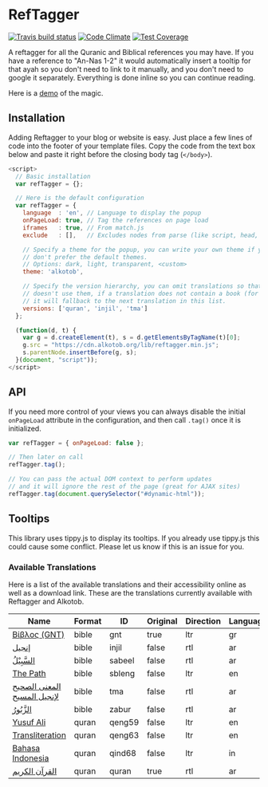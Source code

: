 # RefTagger

[![Travis build status](http://img.shields.io/travis/alkotob/reftagger.svg?style=flat)](https://travis-ci.org/alkotob/reftagger)
[![Code Climate](https://codeclimate.com/github/alkotob/reftagger/badges/gpa.svg)](https://codeclimate.com/github/alkotob/reftagger)
[![Test Coverage](https://codeclimate.com/github/alkotob/reftagger/badges/coverage.svg)](https://codeclimate.com/github/alkotob/reftagger)

A reftagger for all the Quranic and Biblical references you may have.  If you have
a reference to "An-Nas 1-2" it would automatically insert a tooltip for that ayah
so you don't need to link to it manually, and you don't need to google it separately.
Everything is done inline so you can continue reading.

Here is a [demo](https://alkotob.github.io/reftagger/) of the magic.

## Installation

Adding Reftagger to your blog or website is easy. Just place a few lines of code
into the footer of your template files. Copy the code from the text box below
and paste it right before the closing body tag (`</body>`).

```js
<script>
  // Basic installation
  var refTagger = {};

  // Here is the default configuration
  var refTagger = {
    language  : 'en', // Language to display the popup
    onPageLoad: true, // Tag the references on page load
    iframes   : true, // From match.js
    exclude   : [],   // Excludes nodes from parse (like script, head, etc)

    // Specify a theme for the popup, you can write your own theme if you
    // don't prefer the default themes.
    // Options: dark, light, transparent, <custom>
    theme: 'alkotob',

    // Specify the version hierarchy, you can omit translations so that it
    // doesn't use them, if a translation does not contain a book (for example)
    // it will fallback to the next translation in this list.
    versions: ['quran', 'injil', 'tma']
  };

  (function(d, t) {
    var g = d.createElement(t), s = d.getElementsByTagName(t)[0];
    g.src = "https://cdn.alkotob.org/lib/reftagger.min.js";
    s.parentNode.insertBefore(g, s);
  }(document, "script"));
</script>
```

## API

If you need more control of your views you can always disable the initial
`onPageLoad` attribute in the configuration, and then call `.tag()` once it is
initialized.

```js
var refTagger = { onPageLoad: false };

// Then later on call
refTagger.tag();

// You can pass the actual DOM context to perform updates
// and it will ignore the rest of the page (great for AJAX sites)
refTagger.tag(document.querySelector("#dynamic-html"));
```

## Tooltips

This library uses tippy.js to display its tooltips.  If you already use tippy.js
this could cause some conflict.  Please let us know if this is an issue for you.

### Available Translations

Here is a list of the available translations and their accessibility online as well as a download link. These are the translations currently available with Reftagger and Alkotob.

| Name                                                   | Format | ID     | Original | Direction | Language | File                                                                                   |
|--------------------------------------------------------|--------|--------|----------|-----------|----------|----------------------------------------------------------------------------------------|
| [Βίβλος (GNT)](https://alkotob.org/gnt)                | bible  | gnt    | true     | ltr       | gr       | [gnt.xml](https://github.com/alkotob/bible-translations/raw/master/data/gnt.xml)       |
| [إنجيل](https://alkotob.org/injil)                     | bible  | injil  | false    | rtl       | ar       | [injil.xml](https://github.com/alkotob/bible-translations/raw/master/data/injil.xml)   |
| [السَّبِيْلُ](https://alkotob.org/sabeel)                   | bible  | sabeel | false    | rtl       | ar       | [sabeel.xml](https://github.com/alkotob/bible-translations/raw/master/data/sabeel.xml) |
| [The Path](https://alkotob.org/sbleng)                 | bible  | sbleng | false    | ltr       | en       | [sbleng.xml](https://github.com/alkotob/bible-translations/raw/master/data/sbleng.xml) |
| [المعنى الصحيح لإنجيل المسيح](https://alkotob.org/tma) | bible  | tma    | false    | rtl       | ar       | [tma.xml](https://github.com/alkotob/bible-translations/raw/master/data/tma.xml)       |
| [الزَّبُورُ](https://alkotob.org/zabur)                    | bible  | zabur  | false    | rtl       | ar       | [zabur.xml](https://github.com/alkotob/bible-translations/raw/master/data/zabur.xml)   |
| [Yusuf Ali](https://alkotob.org/qeng59)                | quran  | qeng59 | false    | ltr       | en       | [qeng59.xml](https://github.com/alkotob/bible-translations/raw/master/data/qeng59.xml) |
| [Transliteration](https://alkotob.org/qeng63)          | quran  | qeng63 | false    | ltr       | en       | [qeng63.xml](https://github.com/alkotob/bible-translations/raw/master/data/qeng63.xml) |
| [Bahasa Indonesia](https://alkotob.org/qind68)         | quran  | qind68 | false    | ltr       | in       | [qind68.xml](https://github.com/alkotob/bible-translations/raw/master/data/qind68.xml) |
| [القرآن الكريم](https://alkotob.org/quran)             | quran  | quran  | true     | rtl       | ar       | [quran.xml](https://github.com/alkotob/bible-translations/raw/master/data/quran.xml)   |